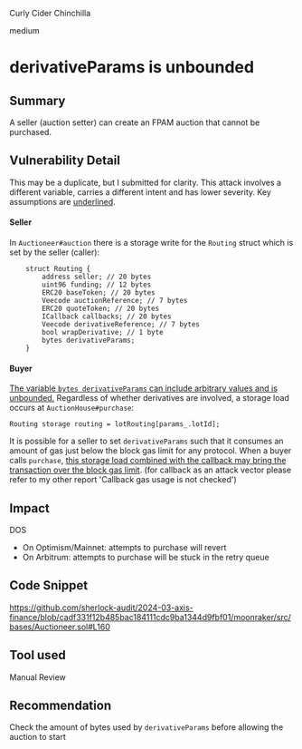 Curly Cider Chinchilla

medium

# derivativeParams is unbounded

## Summary
A seller (auction setter) can create an FPAM auction that cannot be purchased.

## Vulnerability Detail
This may be a duplicate, but I submitted for clarity. This attack involves a different variable, carries a different intent and has lower severity.
Key assumptions are <ins>underlined</ins>.
#### Seller
In `Auctioneer#auction` there is a storage write for the `Routing` struct which is set by the seller (caller):

```solidity
    struct Routing {
        address seller; // 20 bytes
        uint96 funding; // 12 bytes
        ERC20 baseToken; // 20 bytes
        Veecode auctionReference; // 7 bytes
        ERC20 quoteToken; // 20 bytes
        ICallback callbacks; // 20 bytes
        Veecode derivativeReference; // 7 bytes
        bool wrapDerivative; // 1 byte
        bytes derivativeParams;
    }
```
#### Buyer
<ins>The variable `bytes derivativeParams` can include arbitrary values and is unbounded.</ins> Regardless of whether derivatives are involved, a storage load occurs at `AuctionHouse#purchase`:
```solidity 
Routing storage routing = lotRouting[params_.lotId];
```

It is possible for a seller to set `derivativeParams` such that it consumes an amount of gas just below the block gas limit for any protocol.
When a buyer calls `purchase`, <ins>this storage load combined with the callback may bring the transaction over the block gas limit</ins>. (for callback as an attack vector please refer to my other report 'Callback gas usage is not checked')

## Impact
DOS
- On Optimism/Mainnet: attempts to purchase will revert
- On Arbitrum: attempts to purchase will be stuck in the retry queue

## Code Snippet
https://github.com/sherlock-audit/2024-03-axis-finance/blob/cadf331f12b485bac184111cdc9ba1344d9fbf01/moonraker/src/bases/Auctioneer.sol#L160
## Tool used

Manual Review

## Recommendation
Check the amount of bytes used by `derivativeParams` before allowing the auction to start